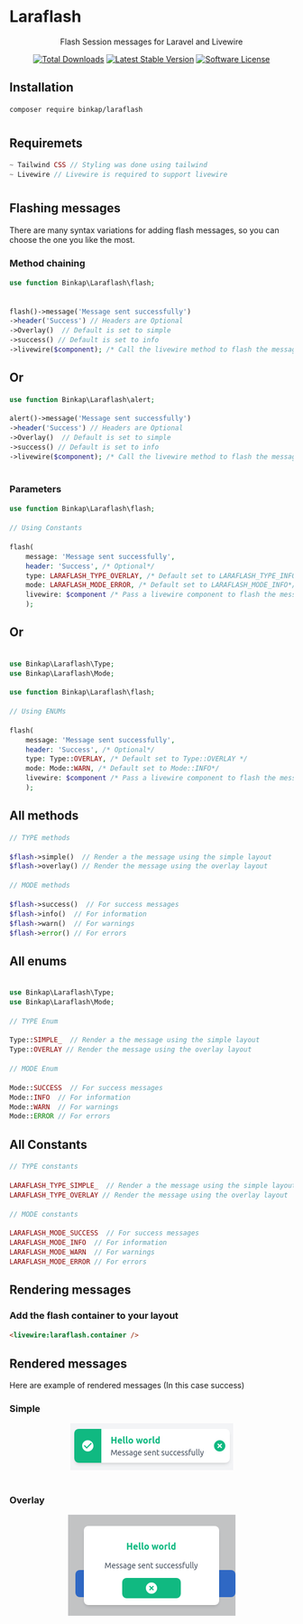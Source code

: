 # Laraflash

<p align="center">Flash Session messages for Laravel and Livewire</p>

<p align="center">
<a href="https://packagist.org/packages/binkap/laraflash"><img src="https://img.shields.io/packagist/dt/binkap/laraflash" alt="Total Downloads"></a>
<a href="https://packagist.org/packages/binkap/laraflash"><img src="https://img.shields.io/packagist/v/binkap/laraflash" alt="Latest Stable Version"></a>
<a href="LICENSE.md"><img src="https://img.shields.io/badge/license-MIT-brightgreen.svg?style=flat-round" alt="Software License"></a>
</p>

## Installation

```bash
composer require binkap/laraflash 
```

#

## Requiremets

```php
~ Tailwind CSS // Styling was done using tailwind
~ Livewire // Livewire is required to support livewire
```

#

## Flashing messages

There are many syntax variations for adding flash messages, so you can choose the one you like the most.

### Method chaining

```php
use function Binkap\Laraflash\flash;


flash()->message('Message sent successfully')
->header('Success') // Headers are Optional
->Overlay()  // Default is set to simple
->success() // Default is set to info
->livewire($component); /* Call the livewire method to flash the message with livewire */

```

## Or

```php
use function Binkap\Laraflash\alert;

alert()->message('Message sent successfully')
->header('Success') // Headers are Optional
->Overlay()  // Default is set to simple
->success() // Default is set to info
->livewire($component); /* Call the livewire method to flash the message with livewire */
```

#

### Parameters

```php
use function Binkap\Laraflash\flash;

// Using Constants

flash(
    message: 'Message sent successfully', 
    header: 'Success', /* Optional*/
    type: LARAFLASH_TYPE_OVERLAY, /* Default set to LARAFLASH_TYPE_INFO*/
    mode: LARAFLASH_MODE_ERROR, /* Default set to LARAFLASH_MODE_INFO*/
    livewire: $component /* Pass a livewire component to flash the message with livewire */
    ); 
```

## Or

```php

use Binkap\Laraflash\Type;
use Binkap\Laraflash\Mode;

use function Binkap\Laraflash\flash;

// Using ENUMs

flash(
    message: 'Message sent successfully', 
    header: 'Success', /* Optional*/
    type: Type::OVERLAY, /* Default set to Type::OVERLAY */
    mode: Mode::WARN, /* Default set to Mode::INFO*/
    livewire: $component /* Pass a livewire component to flash the message with livewire */
    ); 
```

## All methods

```php
// TYPE methods

$flash->simple()  // Render a the message using the simple layout
$flash->overlay() // Render the message using the overlay layout

// MODE methods

$flash->success()  // For success messages
$flash->info()  // For information
$flash->warn()  // For warnings
$flash->error() // For errors
```

## All enums

```php

use Binkap\Laraflash\Type;
use Binkap\Laraflash\Mode;

// TYPE Enum

Type::SIMPLE_  // Render a the message using the simple layout
Type::OVERLAY // Render the message using the overlay layout

// MODE Enum

Mode::SUCCESS  // For success messages
Mode::INFO  // For information
Mode::WARN  // For warnings
Mode::ERROR // For errors
```

## All Constants

```php
// TYPE constants

LARAFLASH_TYPE_SIMPLE_  // Render a the message using the simple layout
LARAFLASH_TYPE_OVERLAY // Render the message using the overlay layout

// MODE constants

LARAFLASH_MODE_SUCCESS  // For success messages
LARAFLASH_MODE_INFO  // For information
LARAFLASH_MODE_WARN  // For warnings
LARAFLASH_MODE_ERROR // For errors
```

## Rendering messages

### Add the flash container to your layout

```html
<livewire:laraflash.container />
```

## Rendered messages

Here are example of rendered messages (In this case success)

### Simple

<p align="center"><img src="extra/simple.png" alt="Simple flash"></p>

#

### Overlay

<p align="center"><img src="extra/overlay.png" alt="Overlay flash"></p>
